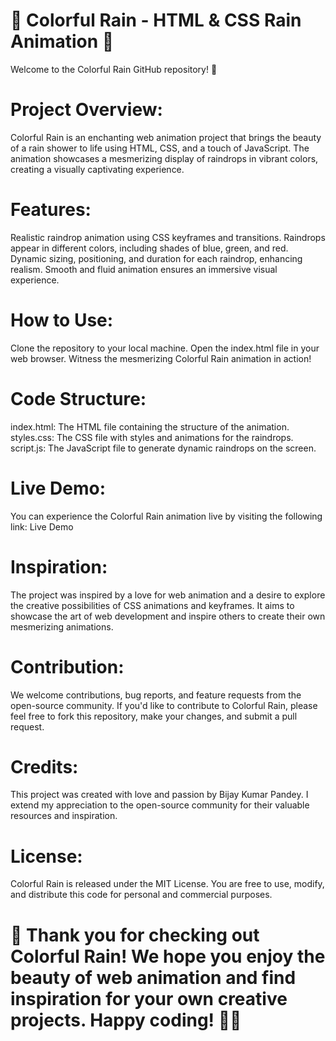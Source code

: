 # 🌈 Colorful Rain - HTML & CSS Rain Animation 🌈

Welcome to the Colorful Rain GitHub repository! 🎉

# Project Overview:
Colorful Rain is an enchanting web animation project that brings the beauty of a rain shower to life using HTML, CSS, and a touch of JavaScript. The animation showcases a mesmerizing display of raindrops in vibrant colors, creating a visually captivating experience.

# Features:
Realistic raindrop animation using CSS keyframes and transitions.
Raindrops appear in different colors, including shades of blue, green, and red.
Dynamic sizing, positioning, and duration for each raindrop, enhancing realism.
Smooth and fluid animation ensures an immersive visual experience.
# How to Use:
Clone the repository to your local machine.
Open the index.html file in your web browser.
Witness the mesmerizing Colorful Rain animation in action!
# Code Structure:
index.html: The HTML file containing the structure of the animation.
styles.css: The CSS file with styles and animations for the raindrops.
script.js: The JavaScript file to generate dynamic raindrops on the screen.
# Live Demo:
You can experience the Colorful Rain animation live by visiting the following link: Live Demo

# Inspiration:
The project was inspired by a love for web animation and a desire to explore the creative possibilities of CSS animations and keyframes. It aims to showcase the art of web development and inspire others to create their own mesmerizing animations.

# Contribution:
We welcome contributions, bug reports, and feature requests from the open-source community. If you'd like to contribute to Colorful Rain, please feel free to fork this repository, make your changes, and submit a pull request.

# Credits:
This project was created with love and passion by Bijay Kumar Pandey. I extend my appreciation to the open-source community for their valuable resources and inspiration.

# License:
Colorful Rain is released under the MIT License. You are free to use, modify, and distribute this code for personal and commercial purposes.

# 🌟 Thank you for checking out Colorful Rain! We hope you enjoy the beauty of web animation and find inspiration for your own creative projects. Happy coding! 🌈✨
